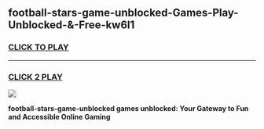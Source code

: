 
## football-stars-game-unblocked-Games-Play-Unblocked-&-Free-kw6l1
<h3>
<a href="https://premium76.site?title=football-stars-game-unblocked&ref=24A">CLICK TO PLAY</a></h3>
<hr>

<h3>
<a href="https://premium76.site?title=football-stars-game-unblocked&ref=24A">CLICK 2 PLAY</a>
  
</h3>

<a href="https://premium76.site?title=football-stars-game-unblocked&ref=24A"><img src="https://clearcache.store/games.png"></a>


**football-stars-game-unblocked games unblocked: Your Gateway to Fun and Accessible Online Gaming**
